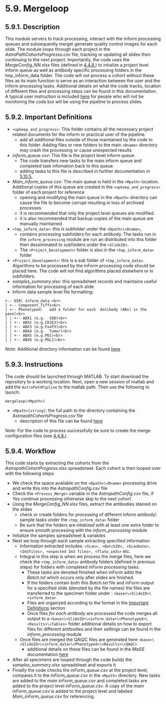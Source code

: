# 5.9. Mergeloop

## 5.9.1. Description
This module servers to track processing, interact with the inform processing queues and subsequently merge\ generate quality control images for each slide. The module loops through each project in the *AstroPathCohortsProgresss.csv* file, tracking or updating all slides then continuing to the next project. Importantly, the code uses the *MergeConfig_NN.xlsx* files (defined in [4.4.8.](../../scans/docs/scanning/MergeConfigTables.md#448-mergeconfig-tables)) to intialize a project level inform queue as well as antibody specific processing folders in the tmp_inform_data folder. The code will not process a cohort without these files as its main function is serve as an interaction between the user and the inform processing tasks. Additional details on what the code tracks, location of different files and processing steps can be found in this documentation. A typical user instruction is included [here](../docs/TypicalUserInstructions.md#532-typical-user-instructions) for people who will not be monitoring the code but will be using the pipeline to process slides.

## 5.9.2. Important Definitions

- ```<upkeep_and_progress>```: This folder contains all the necessary project related documents for the inform or practical user of the pipeline. 
   - add all additional files outside of those maintained by the code to this folder. Adding files or new folders to the main ```<Dname>``` directory may crash the processing or cause unexpected results
- *inform_queue.csv*: This file is the project level inform queue. 
   - The code transfers new tasks to the main inform queue and completed task infomation back to this queue.
   - adding tasks to this file is described in further documentation in [5.10.5.](../inform_processing/docs/AddingSlidestotheinFormQueue.md)
- *Main_inform_queue.csv*: The main queue is held in the ```<Mpath>``` location. Additional copies of this queue are created in the ```<upkeep_and_progress>``` folder of each project for reference
   - opening and modifying the main queue in the ```<Mpath>``` directory can cause the file to become corrupt resulting in loss of archived processes.
   - it is recommended that only the project level queues are modified.
   - it is also recommended that backup copies of the main queue are manually maintained
- ```<tmp_inform_data>```: this is subfolder under the ```<Dpath>\<Dname>```, 
  - contains processing subfolders for each antibody. The tasks run in the ```inform_processing``` module are run an distributed into this folder then dessiminated to subfolders under the ```<SlideID>```. 
  - The ```<Project_Development>``` folder is also in the ```<tmp_inform_data>``` folder
- ```<Project_Development>```: this is a sub folder of ```<tmp_inform_data>```. Algorithms to be processed by the inForm processing code should be placed here. The code will not find algorithms placed elsewhere or in subfolders.
- *samples_summary.xlsx*: this spreadsheet records and maintains useful information for processing of each slide
- Inform data sample level file formatting:
```
+--	DIR\ inform_data <br>
| +-- Component_Tiffs<br>
| +-- Phenotyped:	add a folder for each  Antibody (ABx) in the panel<br>
| | +-- ABX1 (e.g.	CD8)<br>
| | +-- ABX2 (e.g.CD163)<br>
| | +-- ABX3 (e.g.FoxP3)<br>
| | +-- ABX4 (e.g.	Tumor)<br>
| | +-- ABX5 (e.g.PD1)<br>
| | +-- ABX6 (e.g.PDL1)<br>
```

*Note*: Additional directory information can be found [here](../../scans/docs/DirectoryOrganization.md#46-directory-organization)

## 5.9.3. Instructions
The code should be launched through MATLAB. To start download the repository to a working location. Next, open a new session of matlab and add the ```AstroPathPipline``` to the matlab path. Then use the following to launch:   
``` 
mergeloop(<Mpath>)
```
- ```<Mpath>[string]```: the full path to the directory containing the *AstropathCohortsProgress.csv* file
   - description of this file can be found [here](../../scans/docs/AstroPathProcessingDirectoryandInitializingProjects.md#451-astropath-processing-directory)

*Note:* For the code to process successfully be sure to create the merge configuration files (see [4.4.8.](../../scans/docs/scanning/MergeConfigTables.md#448-mergeconfig-tables)).

## 5.9.4. Workflow
This code starts by extracting the cohorts from the *AstropathCohortProgress.xlsx* spreadsheet. Each cohort is then looped over with the following steps:
- We check the space available on the ```<Dpath>\<Dname>``` processing drive and write this into the *AstropathConfig.csv* file
- Check the ```<Process_Merge>``` variable in the *AstropathConfig.csv* file, if *Yes* continue processing otherwise skip to the next cohort
- Using the *MergeConfig_NN.xlsx* files, extract the antibodies stained on the slides
  - check or create folders for processing of different inform antibody\ sample tasks under the ```<tmp_inform_data>``` folder
  - Be sure that the folders are intialized with at least one extra folder to ensure smooth processing with the *inform_processing* module
- Initialize the samples spreadsheet & variables
- Next we loop through each sample extracting specified information
  - Information extracted includes: ```<Scan>, <BatchID>, <ScanDate>, <Im3files>, <expected Im3 files>, <flatw_im3s>``` etc. 
  - Integral in this step is when we process the merge files, here we check the ```<tmp_inform_data>``` antibody folders (defined in previous steps) for folders with completed *inForm* processing tasks. 
    - These tasks are denoted finished when inForm adds the *Batch.txt* which occurs only after slides are finished. 
    - If the folders contain both this *Batch.txt* file and inForm output for a specified slide (denoted by the file names) the files are transferred to the specimen folder under : ```<base>\<SlideID>\<inform_data>```
    - Files are organized according to the format in the [Important Definitions](#592-important-definitions) section
    - Once files *for each antibody* are processed the code merges all output to a ```<base>\<SlideID>\<inform_data>\<Phenotyped>\<Results>\<Tables>``` folder additional details on how to export files for different antibodies and their settings can be found in the *inform_processing* module
  - Once files are merged the QA\QC files are generated here  ```<base>\<SlideID>\<inform_data>\<Phenotyped>\<Results>\<QAQC>```
    - additional details on these files can be found in the *MaSS* documentation [here](MaSS#merge-a-single-sample-mass)
- After all specimens are looped through the code builds the *samples_summary.xlsx* spreadsheet and exports it
- Finially the code checks the *inForm_queue.csv* at the project level, compares it to the *inForm_queue.csv* in the ```<Mpath>``` directory. New tasks are added to the *main* *inForm_queue.csv* and completed tasks are added to the project level *inForm_queue.csv*. A copy of the *main* *inForm_queue.csv* is added to the project level and labeled *Main_inForm_queue.csv* for referencing.
